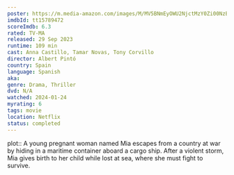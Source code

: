 ```yaml
---
poster: https://m.media-amazon.com/images/M/MV5BNmEyOWU2NjctMzY0Zi00NzBkLTg3YzAtNDI3MGE4ZTkyZTQ0XkEyXkFqcGdeQXVyMzQyMDgzOTU@._V1_SX300.jpg
imdbId: tt15789472
scoreImdb: 6.3
rated: TV-MA
released: 29 Sep 2023
runtime: 109 min
cast: Anna Castillo, Tamar Novas, Tony Corvillo
director: Albert Pintó
country: Spain
language: Spanish
aka: 
genre: Drama, Thriller
dvd: N/A
watched: 2024-01-24
myrating: 6
tags: movie
location: Netflix
status: completed
---
```


plot:: A young pregnant woman named Mia escapes from a country at war by hiding in a maritime container aboard a cargo ship. After a violent storm, Mia gives birth to her child while lost at sea, where she must fight to survive.